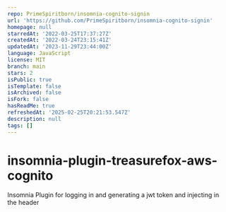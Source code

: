 ```yaml
---
repo: PrimeSpiritborn/insomnia-cognito-signin
url: 'https://github.com/PrimeSpiritborn/insomnia-cognito-signin'
homepage: null
starredAt: '2022-03-25T17:37:27Z'
createdAt: '2022-03-24T23:15:41Z'
updatedAt: '2023-11-29T23:44:00Z'
language: JavaScript
license: MIT
branch: main
stars: 2
isPublic: true
isTemplate: false
isArchived: false
isFork: false
hasReadMe: true
refreshedAt: '2025-02-25T20:21:53.547Z'
description: null
tags: []
---
```


# insomnia-plugin-treasurefox-aws-cognito
Insomnia Plugin for logging in and generating a jwt token and injecting in the header
